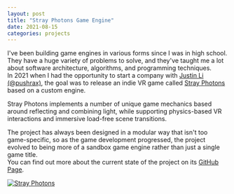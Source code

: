 ```yaml
---
layout: post
title: "Stray Photons Game Engine"
date: 2021-08-15
categories: projects
---
```


I've been building game engines in various forms since I was in high school. They have a huge variety of problems to solve, and they've taught me a lot about software architecture, algorithms, and programming techniques.  
In 2021 when I had the opportunity to start a company with [Justin Li (@pushrax)](https://github.com/pushrax), the goal was to release an indie VR game called [Stray Photons](https://strayphotons.net) based on a custom engine.

Stray Photons implements a number of unique game mechanics based around reflecting and combining light, while supporting physics-based VR interactions and immersive load-free scene transitions.

The project has always been designed in a modular way that isn't too game-specific, so as the game development progressed, the project evolved to being more of a sandbox game engine rather than just a single game title.  
You can find out more about the current state of the project on its [GitHub Page](https://github.com/frustra/strayphotons).

[![Stray Photons](https://github.com/frustra/strayphotons/assets/1594638/ca74fc9a-55fd-4fe8-980b-ca6575d81160)](https://github.com/frustra/strayphotons)
